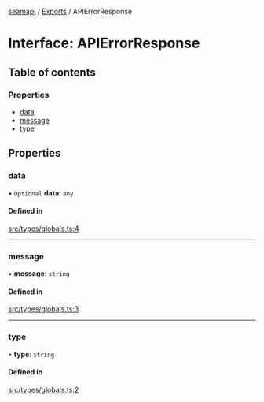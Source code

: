 [seamapi](../README.md) / [Exports](../modules.md) / APIErrorResponse

# Interface: APIErrorResponse

## Table of contents

### Properties

- [data](APIErrorResponse.md#data)
- [message](APIErrorResponse.md#message)
- [type](APIErrorResponse.md#type)

## Properties

### data

• `Optional` **data**: `any`

#### Defined in

[src/types/globals.ts:4](https://github.com/hello-seam/seamapi-javascript/blob/main/src/types/globals.ts#L4)

___

### message

• **message**: `string`

#### Defined in

[src/types/globals.ts:3](https://github.com/hello-seam/seamapi-javascript/blob/main/src/types/globals.ts#L3)

___

### type

• **type**: `string`

#### Defined in

[src/types/globals.ts:2](https://github.com/hello-seam/seamapi-javascript/blob/main/src/types/globals.ts#L2)
